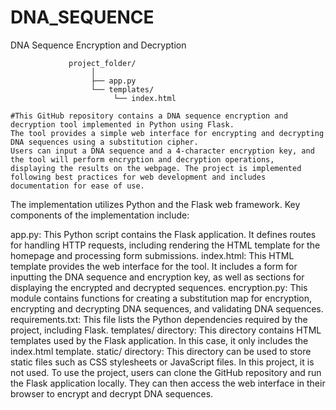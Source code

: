 # DNA_SEQUENCE
DNA Sequence Encryption and Decryption

                 project_folder/
                      │
                      ├── app.py
                      └── templates/
                           └── index.html

    #This GitHub repository contains a DNA sequence encryption and decryption tool implemented in Python using Flask. 
    The tool provides a simple web interface for encrypting and decrypting DNA sequences using a substitution cipher. 
    Users can input a DNA sequence and a 4-character encryption key, and the tool will perform encryption and decryption operations, 
    displaying the results on the webpage. The project is implemented following best practices for web development and includes documentation for ease of use.

The implementation utilizes Python and the Flask web framework. Key components of the implementation include:

app.py: This Python script contains the Flask application. It defines routes for handling HTTP requests, including rendering the HTML template for the homepage and processing form submissions.
index.html: This HTML template provides the web interface for the tool. It includes a form for inputting the DNA sequence and encryption key, as well as sections for displaying the encrypted and decrypted sequences.
encryption.py: This module contains functions for creating a substitution map for encryption, encrypting and decrypting DNA sequences, and validating DNA sequences.
requirements.txt: This file lists the Python dependencies required by the project, including Flask.
templates/ directory: This directory contains HTML templates used by the Flask application. In this case, it only includes the index.html template.
static/ directory: This directory can be used to store static files such as CSS stylesheets or JavaScript files. In this project, it is not used.
To use the project, users can clone the GitHub repository and run the Flask application locally. They can then access the web interface in their browser to encrypt and decrypt DNA sequences.
